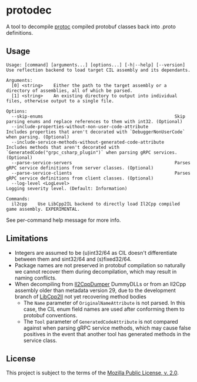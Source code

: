 protodec
========
A tool to decompile [protoc](https://github.com/protocolbuffers/protobuf) compiled protobuf classes back into .proto definitions.

Usage
-----
```
Usage: [command] [arguments...] [options...] [-h|--help] [--version]                                                                                                                                                                                                                    
Use reflection backend to load target CIL assembly and its dependants.

Arguments:
  [0] <string>    Either the path to the target assembly or a directory of assemblies, all of which be parsed.
  [1] <string>    An existing directory to output into individual files, otherwise output to a single file.

Options:
  --skip-enums                                                  Skip parsing enums and replace references to them with int32. (Optional)
  --include-properties-without-non-user-code-attribute          Includes properties that aren't decorated with `DebuggerNonUserCode` when parsing. (Optional)
  --include-service-methods-without-generated-code-attribute    Includes methods that aren't decorated with `GeneratedCode("grpc_csharp_plugin")` when parsing gRPC services. (Optional)
  --parse-service-servers                                       Parses gRPC service definitions from server classes. (Optional)
  --parse-service-clients                                       Parses gRPC service definitions from client classes. (Optional)
  --log-level <LogLevel>                                        Logging severity level. (Default: Information)

Commands:
  il2cpp    Use LibCpp2IL backend to directly load Il2Cpp compiled game assembly. EXPERIMENTAL.
```
See per-command help message for more info.

Limitations
-----------
- Integers are assumed to be (u)int32/64 as CIL doesn't differentiate between them and sint32/64 and (s)fixed32/64.
- Package names are not preserved in protobuf compilation so naturally we cannot recover them during decompilation, which may result in naming conflicts.
- When decompiling from [Il2CppDumper](https://github.com/Perfare/Il2CppDumper) DummyDLLs or from an Il2Cpp assembly older than metadata version 29, due to the development branch of [LibCpp2Il](https://github.com/SamboyCoding/Cpp2IL/tree/development/LibCpp2IL) not yet recovering method bodies
    - The `Name` parameter of `OriginalNameAttribute` is not parsed. In this case, the CIL enum field names are used after conforming them to protobuf conventions.
    - The `Tool` parameter of `GeneratedCodeAttribute` is not compared against when parsing gRPC service methods, which may cause false positives in the event that another tool has generated methods in the service class.

License
-------
This project is subject to the terms of the [Mozilla Public License, v. 2.0](./LICENSE).